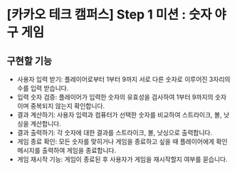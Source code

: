 # [카카오 테크 캠퍼스] Step 1 미션 : 숫자 야구 게임

## 구현할 기능
- 사용자 입력 받기: 플레이어로부터 1부터 9까지 서로 다른 숫자로 이루어진 3자리의 수를 입력 받습니다.
- 입력 숫자 검증: 플레이어가 입력한 숫자의 유효성을 검사하여 1부터 9까지의 숫자이며 중복되지 않는지 확인합니다.
- 결과 계산하기: 사용자 입력과 컴퓨터가 선택한 숫자를 비교하여 스트라이크, 볼, 낫싱을 계산합니다.
- 결과 출력하기: 각 숫자에 대한 결과를 스트라이크, 볼, 낫싱으로 출력합니다.
- 게임 종료 확인: 모든 숫자를 맞히거나 게임을 종료하고 싶을 때 플레이어에게 확인 메시지를 출력하여 게임을 종료합니다.
- 게임 재시작 기능: 게임이 종료된 후 사용자가 게임을 재시작할지 여부를 묻습니다.
